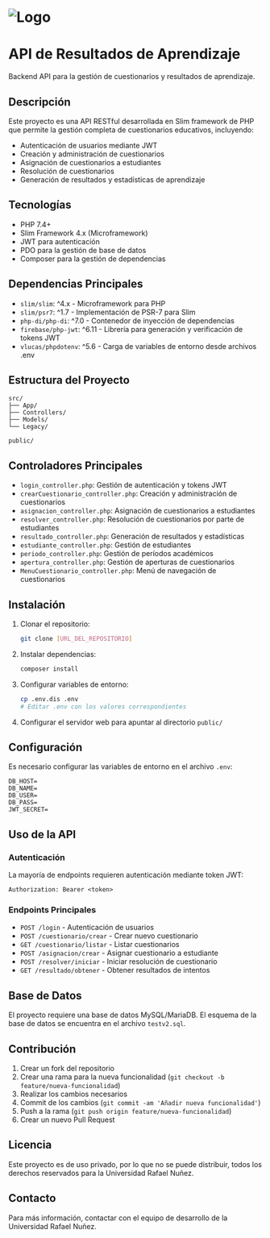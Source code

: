 # ![Logo](https://axis.uninunez.edu.co/images/uninunez/vm/logotxtteal.svg)

# API de Resultados de Aprendizaje

Backend API para la gestión de cuestionarios y resultados de aprendizaje.

## Descripción

Este proyecto es una API RESTful desarrollada en Slim framework de PHP que permite la gestión completa de cuestionarios educativos, incluyendo:

- Autenticación de usuarios mediante JWT
- Creación y administración de cuestionarios
- Asignación de cuestionarios a estudiantes
- Resolución de cuestionarios
- Generación de resultados y estadísticas de aprendizaje

## Tecnologías

- PHP 7.4+
- Slim Framework 4.x (Microframework)
- JWT para autenticación
- PDO para la gestión de base de datos
- Composer para la gestión de dependencias

## Dependencias Principales

- `slim/slim`: ^4.x - Microframework para PHP
- `slim/psr7`: ^1.7 - Implementación de PSR-7 para Slim
- `php-di/php-di`: ^7.0 - Contenedor de inyección de dependencias
- `firebase/php-jwt`: ^6.11 - Librería para generación y verificación de tokens JWT
- `vlucas/phpdotenv`: ^5.6 - Carga de variables de entorno desde archivos .env

## Estructura del Proyecto

```
src/
├── App/
├── Controllers/
├── Models/
└── Legacy/

public/
```

## Controladores Principales

- `login_controller.php`: Gestión de autenticación y tokens JWT
- `crearCuestionario_controller.php`: Creación y administración de cuestionarios
- `asignacion_controller.php`: Asignación de cuestionarios a estudiantes
- `resolver_controller.php`: Resolución de cuestionarios por parte de estudiantes
- `resultado_controller.php`: Generación de resultados y estadísticas
- `estudiante_controller.php`: Gestión de estudiantes
- `periodo_controller.php`: Gestión de períodos académicos
- `apertura_controller.php`: Gestión de aperturas de cuestionarios
- `MenuCuestionario_controller.php`: Menú de navegación de cuestionarios

## Instalación

1. Clonar el repositorio:
   ```bash
   git clone [URL_DEL_REPOSITORIO]
   ```

2. Instalar dependencias:
   ```bash
   composer install
   ```

3. Configurar variables de entorno:
   ```bash
   cp .env.dis .env
   # Editar .env con los valores correspondientes
   ```

4. Configurar el servidor web para apuntar al directorio `public/`

## Configuración

Es necesario configurar las variables de entorno en el archivo `.env`:

```
DB_HOST=
DB_NAME=
DB_USER=
DB_PASS=
JWT_SECRET=
```

## Uso de la API

### Autenticación

La mayoría de endpoints requieren autenticación mediante token JWT:

```
Authorization: Bearer <token>
```

### Endpoints Principales

- `POST /login` - Autenticación de usuarios
- `POST /cuestionario/crear` - Crear nuevo cuestionario
- `GET /cuestionario/listar` - Listar cuestionarios
- `POST /asignacion/crear` - Asignar cuestionario a estudiante
- `POST /resolver/iniciar` - Iniciar resolución de cuestionario
- `GET /resultado/obtener` - Obtener resultados de intentos

## Base de Datos

El proyecto requiere una base de datos MySQL/MariaDB. El esquema de la base de datos se encuentra en el archivo `testv2.sql`.

## Contribución

1. Crear un fork del repositorio
2. Crear una rama para la nueva funcionalidad (`git checkout -b feature/nueva-funcionalidad`)
3. Realizar los cambios necesarios
4. Commit de los cambios (`git commit -am 'Añadir nueva funcionalidad'`)
5. Push a la rama (`git push origin feature/nueva-funcionalidad`)
6. Crear un nuevo Pull Request

## Licencia

Este proyecto es de uso privado, por lo que no se puede distribuir, todos los derechos reservados para la Universidad Rafael Nuñez.

## Contacto

Para más información, contactar con el equipo de desarrollo de la Universidad Rafael Nuñez.
